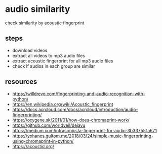 # audio similarity

check similarity by acoustic fingerprint

## steps

- download videos
- extract all videos to mp3 audio files
- extract acoustic fingerprint for all mp3 audio files
- check if audios in each group are similar

## resources

- https://willdrevo.com/fingerprinting-and-audio-recognition-with-python/
- https://en.wikipedia.org/wiki/Acoustic_fingerprint
- https://docs.acrcloud.com/docs/acrcloud/introduction/audio-fingerprinting/
- https://oxygene.sk/2011/01/how-does-chromaprint-work/
- https://github.com/worldveil/dejavu
- https://medium.com/intrasonics/a-fingerprint-for-audio-3b337551a671
- https://yohanes.gultom.me/2018/03/24/simple-music-fingerprinting-using-chromaprint-in-python/
- https://acoustid.org/
